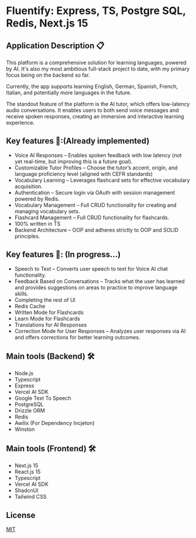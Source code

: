 # Fluentify: Express, TS, Postgre SQL, Redis, Next.js 15

## Application Description 📋
This platform is a comprehensive solution for learning languages, powered by AI. It's also my most ambitious full-stack project to date, with my primary focus being on the backend so far.

Currently, the app supports learning English, German, Spanish, French, Italian, and potentially more languages in the future.

The standout feature of the platform is the AI tutor, which offers low-latency audio conversations. It enables users to both send voice messages and receive spoken responses, creating an immersive and interactive learning experience.

## Key features 🔑:(Already implemented)
- Voice AI Responses – Enables spoken feedback with low latency (not yet real-time, but improving this is a future goal).
- Customizable Tutor Profiles – Choose the tutor’s accent, origin, and language proficiency level (aligned with CEFR standards)
- Vocabulary Learning – Leverages flashcard sets for effective vocabulary acquisition.
- Authentication – Secure login via OAuth with session management powered by Redis.
- Vocabulary Management – Full CRUD functionality for creating and managing vocabulary sets.
- Flashcard Management – Full CRUD functionality for flashcards.
- 100% written in TS
- Backend Architecture – OOP and adheres strictly to OOP and SOLID principles.


## Key features 🔑: (In progress...)
- Speech to Text – Converts user speech to text for Voice AI chat functionality.
- Feedback Based on Conversations – Tracks what the user has learned and provides suggestions on areas to practice to improve language skills.
- Completing the rest of UI 
- Redis Cache 
- Written Mode for Flashcards
- Learn Mode for Flashcards 
- Translations for AI Responses
- Correction Mode for User Responses – Analyzes user responses via AI and offers corrections for better learning outcomes.

## Main tools (Backend) 🛠
- Node.js
- Typescript
- Express
- Vercel AI SDK
- Google Text To Speech
- PostgreSQL
- Drizzle ORM
- Redis
- Awilix (For Dependency Incjeton)
- Winston


## Main tools (Frontend) 🛠
- Next.js 15
- React.js 15
- Typescript
- Vercel AI SDK
- ShadcnUI
- Tailwind CSS

## License
[MIT](https://choosealicense.com/licenses/mit/)
